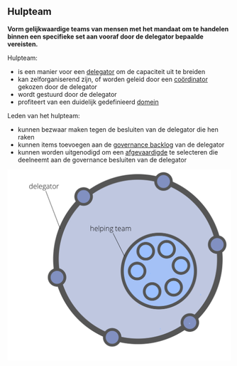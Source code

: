## Hulpteam

<summary>
<strong>Vorm gelijkwaardige teams van mensen met het mandaat om te handelen binnen een specifieke set aan vooraf door de delegator bepaalde vereisten.</strong>
</summary>

Hulpteam:

- is een manier voor een [delegator](glossary:delegator) om de capaciteit uit te breiden
- kan zelforganiserend zijn, of worden geleid door een [coördinator](section:coordinator) gekozen door de delegator
- wordt gestuurd door de delegator
- profiteert van een duidelijk gedefinieerd [domein](glossary:domain)

Leden van het hulpteam:

- kunnen bezwaar maken tegen de besluiten van de delegator die hen raken
- kunnen items toevoegen aan de [governance backlog](glossary:governance-backlog) van de delegator
- kunnen worden uitgenodigd om een [afgevaardigde](section:representative) te selecteren die deelneemt aan de governance besluiten van de delegator

![Hulpteam](img/structural-patterns/helping-team.png)